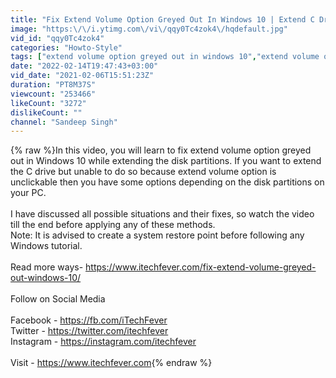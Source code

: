 ```yaml
---
title: "Fix Extend Volume Option Greyed Out In Windows 10 | Extend C Drive"
image: "https:\/\/i.ytimg.com\/vi\/qqy0Tc4zok4\/hqdefault.jpg"
vid_id: "qqy0Tc4zok4"
categories: "Howto-Style"
tags: ["extend volume option greyed out in windows 10","extend volume option is greyed out","c drive extend volume option is disabled"]
date: "2022-02-14T19:47:43+03:00"
vid_date: "2021-02-06T15:51:23Z"
duration: "PT8M37S"
viewcount: "253466"
likeCount: "3272"
dislikeCount: ""
channel: "Sandeep Singh"
---
```

{% raw %}In this video, you will learn to fix extend volume option greyed out in Windows 10 while extending the disk partitions. If you want to extend the C drive but unable to do so because extend volume option is unclickable then you have some options depending on the disk partitions on your PC.<br /><br />I have discussed all possible situations and their fixes, so watch the video till the end before applying any of these methods.<br />Note: It is advised to create a system restore point before following any Windows tutorial.<br /><br />Read more ways- <a rel="nofollow" target="blank" href="https://www.itechfever.com/fix-extend-volume-greyed-out-windows-10/">https://www.itechfever.com/fix-extend-volume-greyed-out-windows-10/</a><br /><br />Follow on Social Media <br /><br />Facebook - <a rel="nofollow" target="blank" href="https://fb.com/iTechFever">https://fb.com/iTechFever</a><br />Twitter - <a rel="nofollow" target="blank" href="https://twitter.com/itechfever">https://twitter.com/itechfever</a><br />Instagram - <a rel="nofollow" target="blank" href="https://instagram.com/itechfever">https://instagram.com/itechfever</a><br /><br />Visit - <a rel="nofollow" target="blank" href="https://www.itechfever.com">https://www.itechfever.com</a>{% endraw %}

